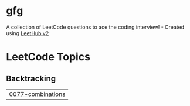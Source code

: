 # gfg
A collection of LeetCode questions to ace the coding interview! - Created using [LeetHub v2](https://github.com/arunbhardwaj/LeetHub-2.0)

<!---LeetCode Topics Start-->
# LeetCode Topics
## Backtracking
|  |
| ------- |
| [0077-combinations](https://github.com/Vidyasagar-Dadilwar/gfg/tree/master/0077-combinations) |
<!---LeetCode Topics End-->